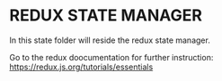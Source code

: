 # REDUX STATE MANAGER

In this state folder will reside the redux state manager.

Go to the redux doocumentation for further instruction:
https://redux.js.org/tutorials/essentials

